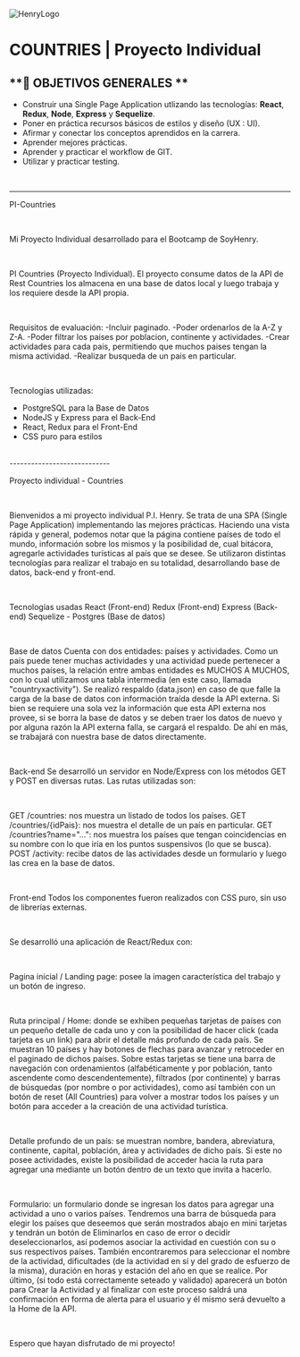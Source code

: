 ![HenryLogo](https://d31uz8lwfmyn8g.cloudfront.net/Assets/logo-henry-white-lg.png)

# **COUNTRIES** | Proyecto Individual

## **📌 OBJETIVOS GENERALES   **

-  Construir una Single Page Application utlizando las tecnologías: **React**, **Redux**, **Node**, **Express** y **Sequelize**.
-  Poner en práctica recursos básicos de estilos y diseño (UX : UI).
-  Afirmar y conectar los conceptos aprendidos en la carrera.
-  Aprender mejores prácticas.
-  Aprender y practicar el workflow de GIT.
-  Utilizar y practicar testing.

<br />

---

PI-Countries

<br />

Mi Proyecto Individual desarrollado para el Bootcamp de SoyHenry.

<br />

PI Countries (Proyecto Individual). 
El proyecto consume datos de la API de Rest Countries los almacena en una base de datos local 
y luego trabaja y los requiere desde la API propia.

<br />

Requisitos de evaluación:
-Incluir paginado.
-Poder ordenarlos de la A-Z y Z-A.
-Poder filtrar los paises por poblacion, continente y actividades.
-Crear actividades para cada pais, permitiendo que muchos paises tengan la misma actividad.
-Realizar busqueda de un pais en particular.

<br />

Tecnologías utilizadas:
- PostgreSQL para la Base de Datos
- NodeJS y Express para el Back-End
- React, Redux para el Front-End
- CSS puro para estilos

<br />
----------------------------

Proyecto individual - Countries

<br />

Bienvenidos a mi proyecto individual
P.I. Henry. Se trata de una SPA (Single Page Application) implementando las mejores prácticas. 
Haciendo una vista rápida y general, 
podemos notar que la página contiene países de todo el mundo, 
información sobre los mismos y la posibilidad de, cual bitácora, 
agregarle actividades turísticas al país que se desee. 
Se utilizaron distintas tecnologías para realizar el trabajo en su totalidad, 
desarrollando base de datos, back-end y front-end.

<br />

Tecnologías usadas
 React (Front-end)
 Redux (Front-end)
 Express (Back-end)
 Sequelize - Postgres (Base de datos)

<br />

Base de datos
Cuenta con dos entidades: países y actividades. 
Como un país puede tener muchas actividades y una actividad puede pertenecer a muchos países, 
la relación entre ambas entidades es MUCHOS A MUCHOS, 
con lo cual utilizamos una tabla intermedia (en este caso, llamada "countryxactivity"). 
Se realizó respaldo (data.json) en caso de que falle la carga de la base de datos con información traída desde la API externa. 
Si bien se requiere una sola vez la información que esta API externa nos provee, si se borra la base de datos y se deben traer los datos de nuevo y por alguna razón la API externa falla, se cargará el respaldo. 
De ahí en más, se trabajará con nuestra base de datos directamente.

<br />

Back-end
Se desarrolló un servidor en Node/Express con los métodos GET y POST en diversas rutas. 
Las rutas utilizadas son:

<br />

 GET /countries: nos muestra un listado de todos los países.
 GET /countries/{idPais}: nos muestra el detalle de un país en particular.
 GET /countries?name="...": nos muestra los países que tengan coincidencias en su nombre con lo que iría en los puntos suspensivos (lo que se busca).
 POST /activity: recibe datos de las actividades desde un formulario y luego las crea en la base de datos.

<br />

Front-end
Todos los componentes fueron realizados con CSS puro, sin uso de librerías externas.

<br />

Se desarrolló una aplicación de React/Redux con:

<br />

Pagina inicial / Landing page: posee la imagen característica del trabajo y un botón de ingreso.

<br />

Ruta principal / Home: donde se exhiben pequeñas tarjetas de países 
con un pequeño detalle de cada uno y con la posibilidad de hacer click 
(cada tarjeta es un link) para abrir el detalle más profundo de cada país. 
Se muestran 10 países y hay botones de flechas para avanzar y retroceder en el paginado de dichos países. 
Sobre estas tarjetas se tiene una barra de navegación con ordenamientos 
(alfabéticamente y por población, tanto ascendente como descendentemente), 
filtrados (por continente) y barras de búsquedas (por nombre o por actividades), 
como así también con un botón de reset (All Countries) para volver a mostrar todos los países y un botón para acceder a la creación de una actividad turística.

<br />

Detalle profundo de un país: se muestran nombre, bandera, abreviatura, continente, capital, población, área y actividades de dicho país. Si este no posee actividades, 
existe la posibilidad de acceder hacia la ruta para agregar una mediante un botón 
dentro de un texto que invita a hacerlo.

<br />

Formulario: un formulario donde se ingresan los datos para agregar una actividad a uno o varios países. Tendremos una barra de búsqueda para elegir los países que deseemos que serán mostrados abajo en mini tarjetas y tendrán un botón de Eliminarlos en caso de error o decidir deseleccionarlos, así podemos asociar la actividad en cuestión con su o sus respectivos países. 
También encontraremos para seleccionar el nombre de la actividad, dificultades (de la actividad en sí y del grado de esfuerzo de la misma), 
duración en horas y estación del año en que se realice. 
Por último, (si todo está correctamente seteado y validado) aparecerá un botón para Crear la Actividad y al finalizar con este proceso saldrá una confirmación en forma de alerta para el usuario y él mismo será devuelto a la Home de la API.

<br />

Espero que hayan disfrutado de mi proyecto!